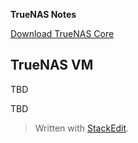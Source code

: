**TrueNAS Notes**

[Download TrueNAS Core](https://www.truenas.com/download-truenas-core/)

## TrueNAS VM

TBD

TBD


> Written with [StackEdit](https://stackedit.io/).

